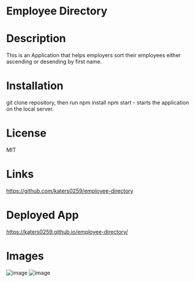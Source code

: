 # Employee Directory

# Description
This is an Application that helps employers sort their employees either ascending or desending by first name.
# Installation
git clone repository, then run npm install
npm start - starts the application on the local server.

# License
MIT


# Links
https://github.com/katers0259/employee-directory

# Deployed App
https://katers0259.github.io/employee-directory/


# Images
![image](https://user-images.githubusercontent.com/69743567/107318085-2d534e80-6a59-11eb-9e85-025259a04daf.png)
![image](https://user-images.githubusercontent.com/69743567/107318112-3cd29780-6a59-11eb-8e50-7050c0dfc2a3.png)
